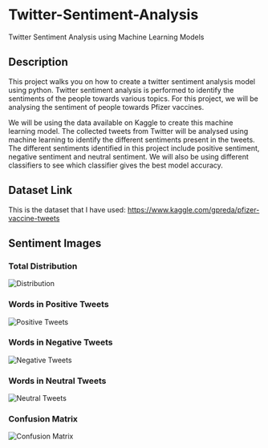 # Twitter-Sentiment-Analysis
Twitter Sentiment Analysis using Machine Learning Models

## Description

This project walks you on how to create a twitter sentiment analysis model using python. Twitter sentiment analysis is performed to identify the sentiments of the people towards various topics. For this project, we will be analysing the sentiment of people towards Pfizer vaccines. 

We will be using the data available on Kaggle to create this machine learning model. 
The collected tweets from Twitter will be analysed using machine learning to identify the different sentiments present in the tweets. The different sentiments identified in this project include positive sentiment, negative sentiment and neutral sentiment. We will also be using different classifiers to see which classifier gives the best model accuracy.

## Dataset Link
This is the dataset that I have used:
https://www.kaggle.com/gpreda/pfizer-vaccine-tweets

## Sentiment Images

### Total Distribution 
![Distribution](https://github.com/NamanSingh15/Twitter-Sentiment-Analysis/assets/123549922/812bbd6f-b74b-46f8-8680-4d5041c5bba9)

### Words in Positive Tweets 
![Positive Tweets](https://github.com/NamanSingh15/Twitter-Sentiment-Analysis/assets/123549922/dda3fb66-e8da-4c7b-8b49-474ead421465)

### Words in Negative Tweets
![Negative Tweets](https://github.com/NamanSingh15/Twitter-Sentiment-Analysis/assets/123549922/2066cace-4910-4e9a-9e62-b3cc7fa3d91a)

### Words in Neutral Tweets 
![Neutral Tweets](https://github.com/NamanSingh15/Twitter-Sentiment-Analysis/assets/123549922/6178b17f-eeb9-4a74-8e60-72e0eba6a66e)

### Confusion Matrix 
![Confusion Matrix](https://github.com/NamanSingh15/Twitter-Sentiment-Analysis/assets/123549922/ae7117d7-a901-464e-bdcb-be561662fa55)

